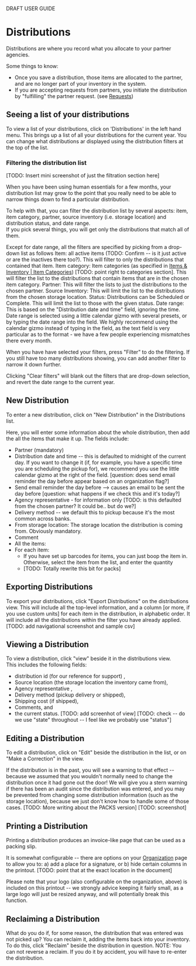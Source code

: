 DRAFT USER GUIDE
# Distributions
Distributions are where you record what you allocate to your partner agencies.  

Some things to know:    
* Once you save a distribution,  those items are allocated to the partner, and are no longer part of your inventory in the system. 
* If you are accepting requests from partners,  you initiate the distribution by "fulfilling" the partner request. (see [Requests](essentials_requests.md))

## Seeing a list of your distributions
To view a list of your distributions,  click on 'Distributions' in the left hand menu.  This brings up a list of all your distributions for the current year.   You can change what distributions ar displayed using the distribution filters at the top of the list.


### Filtering the distribution list

[TODO: Insert mini screenshot of just the filtration section here]

When you have been using human essentials for a few months, your distribution list may grow to the point that you really need to be able to narrow things down to find a particular distribution.

To help with that,  you can filter the distribution list by several aspects: item,  item category, partner, source inventory (i.e. storage location) and distribution status, and date range.  
If you pick several things,  you will get only the distributions that match all of them.


Except for date range,  all the filters are specified by picking from a drop-down list as follows
Item: all active items (TODO:  Confirm -- is it just active or are the inactives there too?).  This will filter to only the distributions that contained that item.
Item category:  Item categories (as specified in [Items & Inventory | Item Categories](inventory_items.md)) [TODO:  point right to categories section].  This will filter the list to the distributions that contain items that are in the chosen item category.
Partner:  This will filter the lists to just the distributions to the chosen partner.
Source Inventory:  This will limit the list to the distributions from the chosen storage location.
Status:  Distributions can be Scheduled or Complete. This will limit the list to those with the given status.
Date range:  This is based on the "Distribution date and time" field, ignoring the time.  Date range is selected using a little calendar gizmo with several presets, or by typing the date range into the field.    We highly recommend using the calendar gizmo instead of typing in the field, as the text field is very particular as to the format - we have a few people experiencing mismatches there every month.

When you have have selected your filters,  press "Filter" to do the filtering.  If you still have too many distributions showing, you can add another filter to narrow it down further.

Clicking "Clear filters" will blank out the filters that are drop-down selection, and revert the date range to the current year.

## New Distribution
To enter a new distribution,  click on "New Distribution" in the Distributions list.

Here, you will enter some information about the whole distribution,  then add the all the items that make it up.
The fields include:
- Partner (mandatory)
- Distribution date and time -- this is defaulted to midnight of the current day.  If you want to change it (if, for example, you have a specific time you are scheduling the pickup for), we recommend you use the little calendar gizmo at the right of the field.
[question:  does send email reminder the day before appear based on an organization flag?]
- Send email reminder the day before  --> causes an email to be sent the day before
[question:  what happens if we check this and it's today?]
- Agency representative - for information only  [TODO:  is this defaulted from the chosen partner?  It could be.. but do we?]
- Delivery method -- we default this to pickup because it's the most common across banks.
- From storage location:  The storage location the distribution is coming from.  Obviously mandatory.
- Comment
- All the items:
- For each item:  
  - If you have set up barcodes for items, you can just boop the item in.  Otherwise,  select the item from the list, and enter the quantity
  - [TODO:  Totally rewrite this bit for packs]
## Exporting Distributions
To export your distributions, click "Export Distributions" on the distributions view.  This will include all the top-level information, and a column [or more, if you use custom units] for each item in the distribution,  in alphabetic order.   It will include all the distributions within the filter you have already applied.
[TODO:  add navigational screenshot and sample csv]
## Viewing a Distribution
To view a distribution,  click "view" beside it in the distributions view.   
This includes the following fields:
- distribution id (for our reference for support) ,
- Source location  (the storage location the inventory came from),
- Agency representative ,
- Delivery method (pickup delivery or shipped),
- Shipping cost (if shipped),
- Comments, and 
- the current status. 
[TODO: add screenhot of view]
[TODO:  check -- do we use "state" throughout -- I feel like we probably use "status"]
## Editing a Distribution
To edit a distribution,  click on "Edit" beside the distribution in the list,  or on "Make a Correction" in the view.

If the distribution is in the past,  you will see a warning to that effect -- because we assumed that you wouldn't normally need to change the distribution once it had gone out the door!
We will give you a stern warning if there has been an audit since the distribution was entered, and you may be prevented from changing some distribution information (such as the storage location), because we just don't know how to handle some of those cases.
[TODO:  More writing about the PACKS version]
[TODO:  screenshot]
## Printing a Distribution
Printing a distribution produces an invoice-like page that can be used as a packing slip.   

It is somewhat configurable -- there are options on your [Organization](getting_started_customization.md) page to allow you to: a) add a place for a signature, or b) hide certain columns in the printout.
[TODO:  point that at the exact location in the document]

Please note that your logo (also configurable on the organization, above) is included on this printout -- we strongly advice keeping it fairly small, as a large logo will just be resized anyway, and will potentially break this function.

## Reclaiming a Distribution
What do you do if, for some reason, the distribution that was entered was not picked up?   You can reclaim it,  adding the items back into your inventory.
To do this,  click "Reclaim" beside the distribution in question.
NOTE:  You can not reverse a reclaim.  If you do it by accident, you will have to re-enter the distribution.